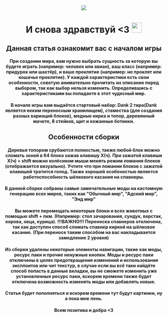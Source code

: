<div align="center">
<img src="https://user-images.githubusercontent.com/59809670/163719146-5fa65cff-07fe-4d28-8cb8-f52c841dc2b1.png">
</div>
 <h1 align="center">И снова здравствуй <3
<img src="https://github.com/blackcater/blackcater/raw/main/images/Hi.gif" height="32"/></h1>
<h2 align="center">Данная статья ознакомит вас с началом игры</h2>


<h4 align="center">При создании мира, вам нужно выбрать сущность за которую вы будете играть (например: человек или авиан), ваш класс (например: придурок или шахтёр), и ваше проклятие (например: не проклят или кошачье проклятие). У каждой характеристики есть свои особенности, советую анимательно прочитать их описание перед выбором, так как выбор нельзя изменить. Определившись с характеристиками вы попадаете в этот чудесный мир.</h4>

<h4 align="center">В начале игры вам выдаётся стартовый набор: Dank 2 тира(Dank является неким переносным хранилищем), стаместка (для создания разных вариаций блоков), медные кирка и топор, деревянный мачете, 8 стейков, щит и кожанные ботинки.</h4>

<h2 align="center">Особенности сборки</h2>

<h4 align="center">Деревья топором срубаются полностью, также любой блок можно сломать зоной в 64 блока хажав клавишу X(ч). При зажатой клавиши X(ч) + shift можно колёсиком мыши менять режим ломания блоков (отображается визуально). Учтите что при ломании блоков с зажатой клавишей тратится голод. Также хорошей особеностью является работоспособность шёлкового касания на спавнеры. </4h>
 
<h4 align="center">В данной сборке собраны самые замечательные моды на кастомную генерацию всех миров, таких как "Обычный мир", "Адский мир", "Энд мир"</h4>

<h4 align="center">Вы можете перемещать некоторые блоки и всех животных с помощью shift + пкм. (Например: стол зачарования, сундук, верстак, корова, овца, курица). !!!ВАЖНО!!! Переноска спавнеров отключена, так как доступен способ сломать спавнер киркой на шёлковое касание. (При переносе таким способом на вас накладывается замедление 2 уровня)</h4>

<h4 align="center">Из сборки удалены некоторые элементы навигации, такие как моды, ресурс паки и прочие ненужные кнопки. Моды и ресурс паки отключены в целях предотвращения изменений и использования эксплоитов или чит текстур, в случае если вы всё таки найдёте способ попасть в данные вкладки, вы не сможете изменить уже установленные ресурс паки, вскорем времени также будет отключена возможность изменять моды или добавлять новые.</h4>
<h4 align="center">Статья будет пополняться и вскорем времени тут будут картинки, ну а пока мне лень.</h4>
<h4 align="center">Всем позитива и добра <3</h4>
<h4 align="center"></h4>
<h4 align="center"></h4>

 
